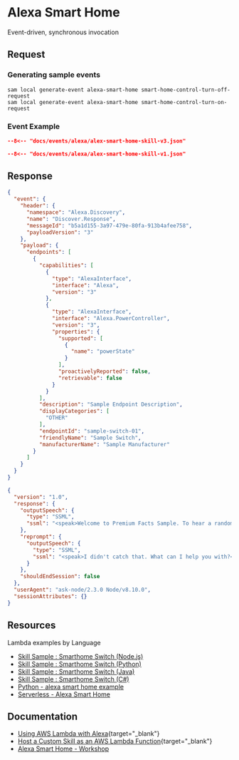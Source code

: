 # Alexa Smart Home

Event-driven, synchronous invocation

## Request

### Generating sample events

```shell
sam local generate-event alexa-smart-home smart-home-control-turn-off-request
sam local generate-event alexa-smart-home smart-home-control-turn-on-request
```

### Event Example

```json title="Smart Home Skill V3 request"
--8<-- "docs/events/alexa/alex-smart-home-skill-v3.json"
```

```json title="Example Alexa smart home event version 1"
--8<-- "docs/events/alexa/alex-smart-home-skill-v1.json"
```

## Response

```json title="Smart Home Skill V3 response"
{
  "event": {
    "header": {
      "namespace": "Alexa.Discovery",
      "name": "Discover.Response",
      "messageId": "b5a1d155-3a97-479e-80fa-913b4afee758",
      "payloadVersion": "3"
    },
    "payload": {
      "endpoints": [
        {
          "capabilities": [
            {
              "type": "AlexaInterface",
              "interface": "Alexa",
              "version": "3"
            },
            {
              "type": "AlexaInterface",
              "interface": "Alexa.PowerController",
              "version": "3",
              "properties": {
                "supported": [
                  {
                    "name": "powerState"
                  }
                ],
                "proactivelyReported": false,
                "retrievable": false
              }
            }
          ],
          "description": "Sample Endpoint Description",
          "displayCategories": [
            "OTHER"
          ],
          "endpointId": "sample-switch-01",
          "friendlyName": "Sample Switch",
          "manufacturerName": "Sample Manufacturer"
        }
      ]
    }
  }
}
```

```json title="legacy v1.0"
{
  "version": "1.0",
  "response": {
    "outputSpeech": {
      "type": "SSML",
      "ssml": "<speak>Welcome to Premium Facts Sample. To hear a random fact you can say 'Tell me a fact', or to hear about the premium categories for purchase, say 'What can I buy'.  For help, say , 'Help me'... So, What can I help you with?</speak>"
    },
    "reprompt": {
      "outputSpeech": {
        "type": "SSML",
        "ssml": "<speak>I didn't catch that. What can I help you with?</speak>"
      }
    },
    "shouldEndSession": false
  },
  "userAgent": "ask-node/2.3.0 Node/v8.10.0",
  "sessionAttributes": {}
}
```

## Resources

Lambda examples by Language

- [Skill Sample : Smarthome Switch (Node.js)](https://github.com/alexa-samples/skill-sample-nodejs-smarthome-switch)
- [Skill Sample : Smarthome Switch (Python)](https://github.com/alexa-samples/skill-sample-python-smarthome-switch)
- [Skill Sample : Smarthome Switch (Java)](https://github.com/alexa-samples/skill-sample-java-smarthome-switch)
- [Skill Sample : Smarthome Switch (C#)](https://github.com/alexa-samples/skill-sample-csharp-smarthome-switch)
- [Python - alexa smart home example](https://github.com/alexa/alexa-smarthome/tree/master/sample_lambda/python)
- [Serverless - Alexa Smart Home](https://www.serverless.com/framework/docs/providers/aws/events/alexa-smart-home)

## Documentation

- [Using AWS Lambda with Alexa](https://docs.aws.amazon.com/lambda/latest/dg/services-alexa.html){target="_blank"}
- [Host a Custom Skill as an AWS Lambda Function](https://developer.amazon.com/en-US/docs/alexa/custom-skills/host-a-custom-skill-as-an-aws-lambda-function.html){target="_blank"}
- [Alexa Smart Home - Workshop](https://alexaworkshop.com/en/smart-home.html)
